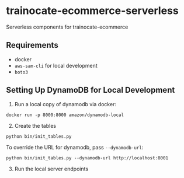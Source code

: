 # trainocate-ecommerce-serverless

Serverless components for trainocate-ecommerce

## Requirements

* docker
* `aws-sam-cli` for local development
* `boto3`

## Setting Up DynamoDB for Local Development

1. Run a local copy of dynamodb via docker:

```
docker run -p 8000:8000 amazon/dynamodb-local
```

2. Create the tables

```
python bin/init_tables.py
```

To override the URL for dynamodb, pass `--dynamodb-url`:

```
python bin/init_tables.py --dynamodb-url http://localhost:8001
```

3. Run the local server endpoints

```
```
